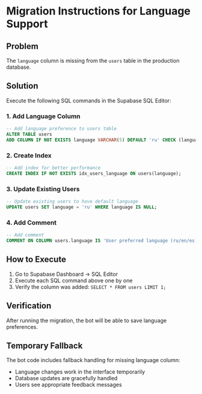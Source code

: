 # Migration Instructions for Language Support

## Problem
The `language` column is missing from the `users` table in the production database.

## Solution
Execute the following SQL commands in the Supabase SQL Editor:

### 1. Add Language Column
```sql
-- Add language preference to users table
ALTER TABLE users 
ADD COLUMN IF NOT EXISTS language VARCHAR(5) DEFAULT 'ru' CHECK (language IN ('ru', 'en', 'es'));
```

### 2. Create Index
```sql
-- Add index for better performance
CREATE INDEX IF NOT EXISTS idx_users_language ON users(language);
```

### 3. Update Existing Users
```sql
-- Update existing users to have default language
UPDATE users SET language = 'ru' WHERE language IS NULL;
```

### 4. Add Comment
```sql
-- Add comment
COMMENT ON COLUMN users.language IS 'User preferred language (ru/en/es)';
```

## How to Execute

1. Go to Supabase Dashboard → SQL Editor
2. Execute each SQL command above one by one
3. Verify the column was added: `SELECT * FROM users LIMIT 1;`

## Verification
After running the migration, the bot will be able to save language preferences.

## Temporary Fallback
The bot code includes fallback handling for missing language column:
- Language changes work in the interface temporarily
- Database updates are gracefully handled
- Users see appropriate feedback messages